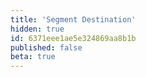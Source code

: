 ```yaml
---
title: 'Segment Destination'
hidden: true
id: 6371eee1ae5e324869aa8b1b
published: false
beta: true
---
```

